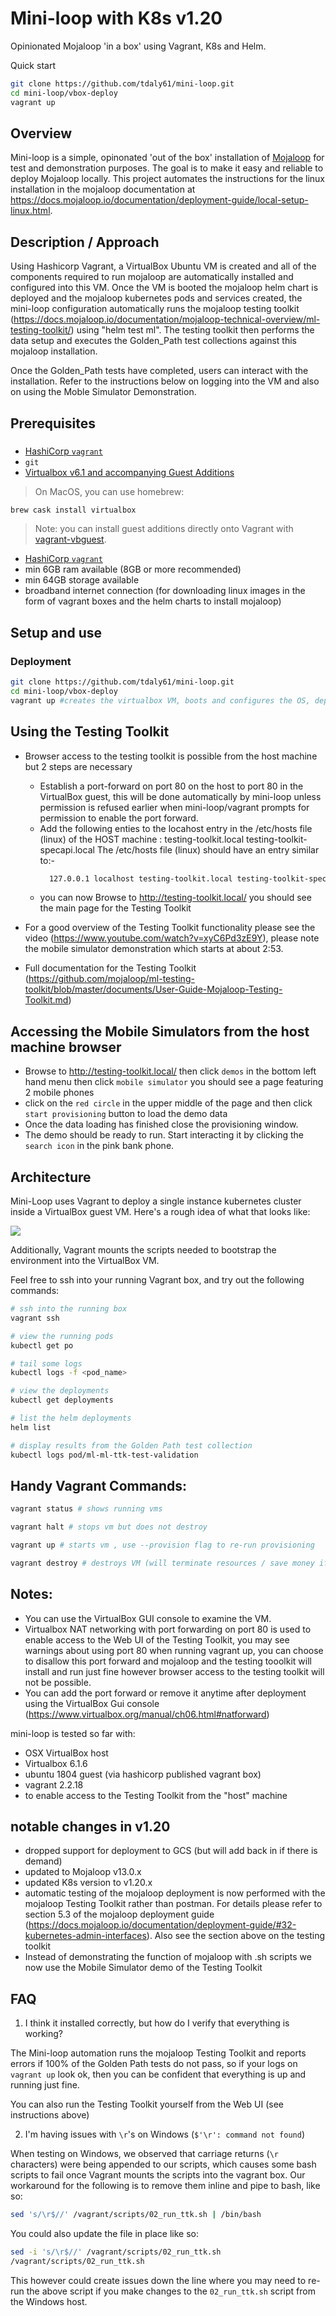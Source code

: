 # Mini-loop with K8s v1.20
Opinionated Mojaloop 'in a box' using Vagrant, K8s and Helm.

Quick start
```bash
git clone https://github.com/tdaly61/mini-loop.git
cd mini-loop/vbox-deploy
vagrant up
```

## Overview

Mini-loop is a simple, opinonated 'out of the box' installation of [Mojaloop](https://mojaloop.io) for test and demonstration purposes. The goal is to make it easy and reliable to deploy Mojaloop locally.
This project automates the instructions for the linux installation in the mojaloop documentation at https://docs.mojaloop.io/documentation/deployment-guide/local-setup-linux.html. 
## Description / Approach

Using Hashicorp Vagrant, a VirtualBox Ubuntu VM is created and all of the components required to run mojaloop are automatically installed and configured into this VM. Once the VM is booted the mojaloop helm chart is deployed and the mojaloop kubernetes pods and services created, the mini-loop configuration automatically runs the mojaloop testing toolkit (https://docs.mojaloop.io/documentation/mojaloop-technical-overview/ml-testing-toolkit/) using "helm test ml". The testing toolkit then performs the data setup and executes the Golden_Path test collections against this mojaloop installation.  

Once the Golden_Path tests have completed, users can interact with the installation. Refer to the instructions below on logging into the VM and also on using the Moble Simulator Demonstration. 


## Prerequisites 

### 
- [HashiCorp `vagrant`](https://www.vagrantup.com)
- `git`  
- [Virtualbox v6.1 and accompanying Guest Additions](https://www.virtualbox.org/wiki/Downloads)
> On MacOS, you can use homebrew:

```bash
brew cask install virtualbox
```

> Note: you can install guest additions directly onto Vagrant with [vagrant-vbguest](https://github.com/dotless-de/vagrant-vbguest). 

- [HashiCorp `vagrant`](https://www.vagrantup.com)
- min 6GB ram available  (8GB or more recommended) 
- min 64GB storage available
- broadband internet connection (for downloading linux images in the form of vagrant boxes and the helm charts to install mojaloop)
## Setup and use 

### Deployment 
```bash
git clone https://github.com/tdaly61/mini-loop.git
cd mini-loop/vbox-deploy
vagrant up #creates the virtualbox VM, boots and configures the OS, deploys mojaloop and runs the Testing Toolkit
```
## Using the Testing Toolkit

- Browser access to the testing toolkit is possible from the host machine but 2 steps are necessary 
  - Establish a port-forward on port 80 on the host to port 80 in the VirtualBox guest, this will be done automatically
    by mini-loop unless permission is refused earlier when mini-loop/vagrant prompts for permission to enable the port forward. 
  - Add the following enties to the locahost entry in the /etc/hosts file (linux) of the HOST machine :
    testing-toolkit.local testing-toolkit-specapi.local 
    The /etc/hosts file (linux) should have an entry similar to:-
    ```bash
      127.0.0.1 localhost testing-toolkit.local testing-toolkit-specapi.local 
    ``` 
  - you can now Browse to http://testing-toolkit.local/ you should see the main page for the Testing Toolkit

- For a good overview of the Testing Toolkit functionality please see the video (https://www.youtube.com/watch?v=xyC6Pd3zE9Y),
  please note the mobile simulator demonstration which starts at about 2:53. 
- Full documentation for the Testing Toolkit (https://github.com/mojaloop/ml-testing-toolkit/blob/master/documents/User-Guide-Mojaloop-Testing-Toolkit.md) 
## Accessing the Mobile Simulators from the host machine browser
- Browse to http://testing-toolkit.local/ then click `demos` in the bottom left hand menu then click `mobile simulator` 
  you should see a page featuring 2 mobile phones 
- click on the `red circle` in the upper middle of the page and then click `start provisioning` button to load the demo data
- Once the data loading has finished close the provisioning window.
- The demo should be ready to run. Start interacting it by clicking the `search icon` in the pink bank phone.  

## Architecture

Mini-Loop uses Vagrant to deploy a single instance kubernetes cluster inside a VirtualBox guest VM. Here's a rough idea of what that looks like:

![](./mini_loop_arch.svg)

Additionally, Vagrant mounts the scripts needed to bootstrap the environment into the VirtualBox VM.

Feel free to ssh into your running Vagrant box, and try out the following commands:
```bash
# ssh into the running box
vagrant ssh

# view the running pods
kubectl get po

# tail some logs
kubectl logs -f <pod_name>

# view the deployments
kubectl get deployments

# list the helm deployments
helm list

# display results from the Golden Path test collection
kubectl logs pod/ml-ml-ttk-test-validation
```

## Handy Vagrant Commands:

```bash
vagrant status # shows running vms

vagrant halt # stops vm but does not destroy

vagrant up # starts vm , use --provision flag to re-run provisioning

vagrant destroy # destroys VM (will terminate resources / save money if using GCS)
```

## Notes:
- You can use the VirtualBox GUI console to examine the VM.
- Virtualbox NAT networking with port forwarding on port 80 is used to enable access to the Web UI of the Testing Toolkit, 
you may see warnings about using port 80 when running vagrant up, you can choose to disallow this port forward and mojaloop 
and the testing tooolkit will install and run just fine however browser access to the testing toolkit will not be possible.
- You can add the port forward or remove it anytime after deployment using the VirtualBox Gui console (https://www.virtualbox.org/manual/ch06.html#natforward)

mini-loop is tested so far with:
- OSX VirtualBox host
- Virtualbox 6.1.6
- ubuntu 1804 guest (via hashicorp published vagrant box)
- vagrant  2.2.18
- to enable access to the Testing Toolkit from the "host" machine 

## notable changes in v1.20
- dropped support for deployment to GCS (but will add back in if there is demand)
- updated to Mojaloop v13.0.x
- updated K8s version to v1.20.x
- automatic testing of the mojaloop deployment is now performed with the mojaloop Testing Toolkit rather than postman. For details please refer to section 5.3 of the mojaloop deployment guide (https://docs.mojaloop.io/documentation/deployment-guide/#32-kubernetes-admin-interfaces). Also see the section above on the testing toolkit  
- Instead of demonstrating the function of mojaloop with .sh scripts we now use the Mobile Simulator demo of the Testing Toolkit

## FAQ

1. I think it installed correctly, but how do I verify that everything is working?

  The Mini-loop automation runs the mojaloop Testing Toolkit and reports errors if 100% of the Golden Path tests do not pass, so if your logs on `vagrant up` look ok, then you can be confident that everything is up and running just fine.

  You can also run the Testing Toolkit yourself from the Web UI (see instructions above)


2. I'm having issues with `\r`'s on Windows (`$'\r': command not found`)

  When testing on Windows, we observed that carriage returns (`\r` characters) were being appended to our scripts, which causes some bash scripts to fail once Vagrant mounts the scripts into the vagrant box. Our workaround for the following is to remove them inline and pipe to bash, like so:

  ```bash
  sed 's/\r$//' /vagrant/scripts/02_run_ttk.sh | /bin/bash
  ```

  You could also update the file in place like so:
  ```bash
  sed -i 's/\r$//' /vagrant/scripts/02_run_ttk.sh
  /vagrant/scripts/02_run_ttk.sh
  ```

  This however could create issues down the line where you may need to re-run the above script if you make changes to the `02_run_ttk.sh` script from the Windows host.
